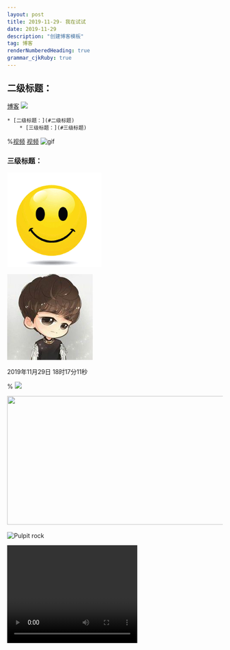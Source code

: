 ```yaml
---
layout: post
title: 2019-11-29- 我在试试
date: 2019-11-29
description: "创建博客模板"
tag: 博客 
renderNumberedHeading: true
grammar_cjkRuby: true
---   
```

## 二级标题：
[博客](https://sunshine-zhijun.github.io)
![](http://image.baidu.com/search/detail?ct=503316480&z=0&ipn=d&word=%E5%9B%BE%E7%89%87&hs=0&pn=6&spn=0&di=55990&pi=0&rn=1&tn=baiduimagedetail&is=0%2C0&ie=utf-8&oe=utf-8&cl=2&lm=-1&cs=3209370120%2C2008812818&os=2426017583%2C3484836461&simid=3449127142%2C365241929&adpicid=0&lpn=0&ln=30&fr=ala&fm=&sme=&cg=&bdtype=0&oriquery=&objurl=http%3A%2F%2Fi1.sinaimg.cn%2Fent%2Fd%2F2008-06-04%2FU105P28T3D2048907F326DT20080604225106.jpg&fromurl=ippr_z2C%24qAzdH3FAzdH3Fjgp_z%26e3Bftgw_z%26e3Bv54_z%26e3BvgAzdH3F1AzdH3Fdaab-am-a9AzdH3Fddc8da9bla0_z%26e3Bfip4s&gsm=&islist=&querylist=)

	* [二级标题：](#二级标题)
		* [三级标题：](#三级标题)

%[视频](https://www.bilibili.com/video/av75790917)
[视频](https://www.bilibili.com/video/av75790917)
![gif](https://image.baidu.com/search/detail?ct=503316480&z=0&ipn=d&word=git%E5%8A%A8%E6%80%81%E5%9B%BE&hs=2&pn=1&spn=0&di=30030&pi=0&rn=1&tn=baiduimagedetail&is=0%2C0&ie=utf-8&oe=utf-8&cl=2&lm=-1&cs=3700457405%2C1988268375&os=4062249240%2C1951995425&simid=4209792108%2C750930002&adpicid=0&lpn=0&ln=30&fr=ala&fm=&sme=&cg=&bdtype=0&oriquery=git%E5%8A%A8%E6%80%81%E5%9B%BE&objurl=http%3A%2F%2Fimgsa.baidu.com%2Fexp%2Fw%3D500%2Fsign%3D432aef2ac35c1038247ecec28211931c%2Fd4628535e5dde7113a95acc6a2efce1b9d1661bf.jpg&fromurl=ippr_z2C%24qAzdH3FAzdH3F3tg2ywg_z%26e3Bkwt17_z%26e3Bv54AzdH3F4AzdH3Fw6ptvsjAzdH3Fjwd9kvnllwnukv1wmdknn8ua_z%26e3Bip4s%3Ffp%3Dn%26gjp_pyrj%3Dd%26k1_rw2j_pyrj%3D8%265f%3Da%266fp%3D%266fp%3Dm&gsm=&islist=&querylist=)
### 三级标题：
![enter description here](./images/1575021880318.png)

![](https://github.com/sunshine-zhijun/sunshine-zhijun.github.io/blob/master/images/avatar.jpg)

2019年11月29日 18时17分11秒

%[](http://gslb.miaopai.com/stream/qUTgmp2lxKf95EZevf2y2Q__.mp4?ssig=10387ddfbcb3af976952af6a78580426&time_stamp=1472454883698)
![](http://www.tensorfly.cn/images/tensors_flowing.gif)

<img src="http://image.baidu.com/search/detail?ct=503316480&z=0&ipn=d&word=%E5%9B%BE%E7%89%87&hs=0&pn=8&spn=0&di=67870&pi=0&rn=1&tn=baiduimagedetail&is=0%2C0&ie=utf-8&oe=utf-8&cl=2&lm=-1&cs=2973069531%2C657782944&os=686666959%2C220536064&simid=3324719054%2C22587718&adpicid=0&lpn=0&ln=30&fr=ala&fm=&sme=&cg=&bdtype=0&oriquery=&objurl=http%3A%2F%2Fpic44.nipic.com%2F20140723%2F18505720_094503373000_2.jpg&fromurl=ippr_z2C%24qAzdH3FAzdH3Fooo_z%26e3Bgtrtv_z%26e3Bv54AzdH3Ffi5oAzdH3F8amcl00a_z%26e3Bip4s&gsm=&islist=&querylist=" height="300" width="600">
<p> </p>
<img src="https://www.runoob.com/images/pulpit.jpg " alt="Pulpit rock" width="304" height="228">
<p> </p>
<video src="https://www.w3school.com.cn/i/movie.ogg" controls="controls" width='304' height='228'>